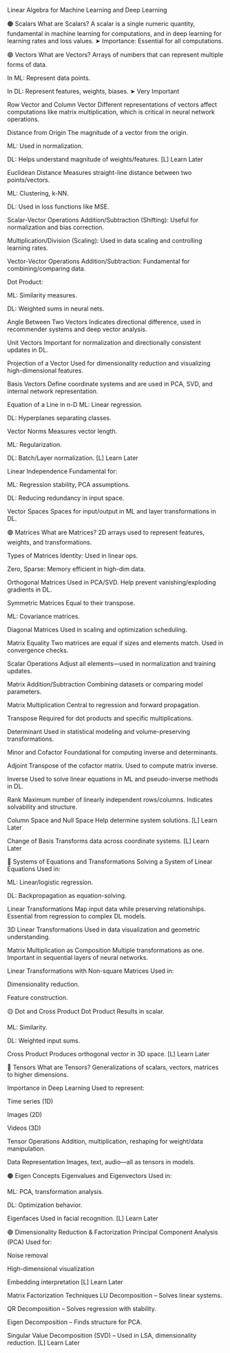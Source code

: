 Linear Algebra for Machine Learning and Deep Learning

🟠 Scalars
What are Scalars?
A scalar is a single numeric quantity, fundamental in machine learning for computations, and in deep learning for learning rates and loss values.
➤ Importance: Essential for all computations.


🟢 Vectors
What are Vectors?
Arrays of numbers that can represent multiple forms of data.

In ML: Represent data points.

In DL: Represent features, weights, biases.
➤ Very Important

Row Vector and Column Vector
Different representations of vectors affect computations like matrix multiplication, which is critical in neural network operations.

Distance from Origin
The magnitude of a vector from the origin.

ML: Used in normalization.

DL: Helps understand magnitude of weights/features.
[L] Learn Later

Euclidean Distance
Measures straight-line distance between two points/vectors.

ML: Clustering, k-NN.

DL: Used in loss functions like MSE.

Scalar-Vector Operations
Addition/Subtraction (Shifting): Useful for normalization and bias correction.

Multiplication/Division (Scaling): Used in data scaling and controlling learning rates.

Vector-Vector Operations
Addition/Subtraction: Fundamental for combining/comparing data.

Dot Product:

ML: Similarity measures.

DL: Weighted sums in neural nets.

Angle Between Two Vectors
Indicates directional difference, used in recommender systems and deep vector analysis.

Unit Vectors
Important for normalization and directionally consistent updates in DL.

Projection of a Vector
Used for dimensionality reduction and visualizing high-dimensional features.

Basis Vectors
Define coordinate systems and are used in PCA, SVD, and internal network representation.

Equation of a Line in n-D
ML: Linear regression.

DL: Hyperplanes separating classes.

Vector Norms
Measures vector length.

ML: Regularization.

DL: Batch/Layer normalization.
[L] Learn Later

Linear Independence
Fundamental for:

ML: Regression stability, PCA assumptions.

DL: Reducing redundancy in input space.

Vector Spaces
Spaces for input/output in ML and layer transformations in DL.


🟣 Matrices
What are Matrices?
2D arrays used to represent features, weights, and transformations.

Types of Matrices
Identity: Used in linear ops.

Zero, Sparse: Memory efficient in high-dim data.

Orthogonal Matrices
Used in PCA/SVD. Help prevent vanishing/exploding gradients in DL.

Symmetric Matrices
Equal to their transpose.

ML: Covariance matrices.

Diagonal Matrices
Used in scaling and optimization scheduling.

Matrix Equality
Two matrices are equal if sizes and elements match. Used in convergence checks.

Scalar Operations
Adjust all elements—used in normalization and training updates.

Matrix Addition/Subtraction
Combining datasets or comparing model parameters.

Matrix Multiplication
Central to regression and forward propagation.

Transpose
Required for dot products and specific multiplications.

Determinant
Used in statistical modeling and volume-preserving transformations.

Minor and Cofactor
Foundational for computing inverse and determinants.

Adjoint
Transpose of the cofactor matrix. Used to compute matrix inverse.

Inverse
Used to solve linear equations in ML and pseudo-inverse methods in DL.

Rank
Maximum number of linearly independent rows/columns. Indicates solvability and structure.

Column Space and Null Space
Help determine system solutions.
[L] Learn Later

Change of Basis
Transforms data across coordinate systems.
[L] Learn Later


🔷 Systems of Equations and Transformations
Solving a System of Linear Equations
Used in:

ML: Linear/logistic regression.

DL: Backpropagation as equation-solving.

Linear Transformations
Map input data while preserving relationships. Essential from regression to complex DL models.

3D Linear Transformations
Used in data visualization and geometric understanding.

Matrix Multiplication as Composition
Multiple transformations as one. Important in sequential layers of neural networks.

Linear Transformations with Non-square Matrices
Used in:

Dimensionality reduction.

Feature construction.


🟡 Dot and Cross Product
Dot Product
Results in scalar.

ML: Similarity.

DL: Weighted input sums.

Cross Product
Produces orthogonal vector in 3D space.
[L] Learn Later


🔴 Tensors
What are Tensors?
Generalizations of scalars, vectors, matrices to higher dimensions.

Importance in Deep Learning
Used to represent:

Time series (1D)

Images (2D)

Videos (3D)

Tensor Operations
Addition, multiplication, reshaping for weight/data manipulation.

Data Representation
Images, text, audio—all as tensors in models.


🟤 Eigen Concepts
Eigenvalues and Eigenvectors
Used in:

ML: PCA, transformation analysis.

DL: Optimization behavior.

Eigenfaces
Used in facial recognition.
[L] Learn Later


🟣 Dimensionality Reduction & Factorization
Principal Component Analysis (PCA)
Used for:

Noise removal

High-dimensional visualization

Embedding interpretation
[L] Learn Later

Matrix Factorization Techniques
LU Decomposition – Solves linear systems.

QR Decomposition – Solves regression with stability.

Eigen Decomposition – Finds structure for PCA.

Singular Value Decomposition (SVD) – Used in LSA, dimensionality reduction.
[L] Learn Later
